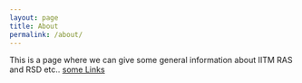 ```yaml
---
layout: page
title: About
permalink: /about/
---
```


This is a page where we can give some general information about IITM RAS and RSD etc.. [some Links](https://www.iitm.ac.in/)
